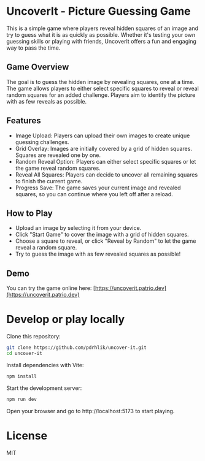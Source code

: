# UncoverIt - Picture Guessing Game

This is a simple game where players reveal hidden squares of an image and try to guess what it is as quickly as possible. Whether it's testing your own guessing skills or playing with friends, UncoverIt offers a fun and engaging way to pass the time.

## Game Overview

The goal is to guess the hidden image by revealing squares, one at a time. The game allows players to either select specific squares to reveal or reveal random squares for an added challenge. Players aim to identify the picture with as few reveals as possible.

## Features
- Image Upload: Players can upload their own images to create unique guessing challenges.
- Grid Overlay: Images are initially covered by a grid of hidden squares. Squares are revealed one by one.
- Random Reveal Option: Players can either select specific squares or let the game reveal random squares.
- Reveal All Squares: Players can decide to uncover all remaining squares to finish the current game.
- Progress Save: The game saves your current image and revealed squares, so you can continue where you left off after a reload.

## How to Play
- Upload an image by selecting it from your device.
- Click "Start Game" to cover the image with a grid of hidden squares.
- Choose a square to reveal, or click "Reveal by Random" to let the game reveal a random square.
- Try to guess the image with as few revealed squares as possible!

## Demo
You can try the game online here: [https://uncoverit.patrio.dev](https://uncoverit.patrio.dev)

# Develop or play locally
Clone this repository:
```bash
git clone https://github.com/pdrhlik/uncover-it.git
cd uncover-it
```

Install dependencies with Vite:
```bash
npm install
```

Start the development server:
```bash
npm run dev
```

Open your browser and go to http://localhost:5173 to start playing.

# License
MIT
